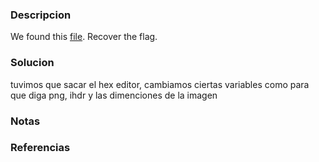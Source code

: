 ### Descripcion
We found this [file](https://jupiter.challenges.picoctf.org/static/ab30fcb7d47364b4190a7d3d40edb551/mystery). Recover the flag.

### Solucion
tuvimos que sacar el hex editor, cambiamos ciertas variables como para que diga png, ihdr y las dimenciones de la imagen 

### Notas


### Referencias